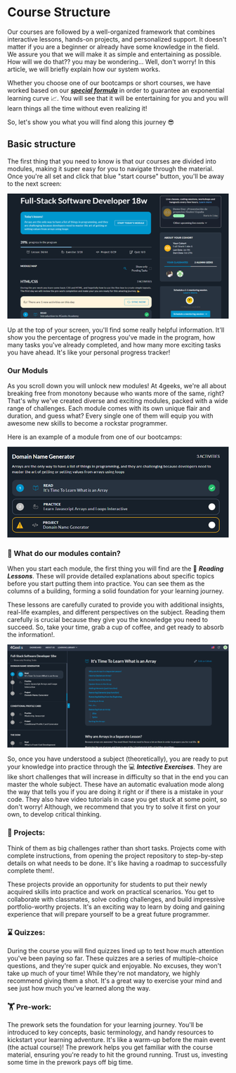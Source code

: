 # Course Structure

Our courses are followed by a well-organized framework that combines interactive lessons, hands-on projects, and personalized support. It doesn't matter if you are a beginner or already have some knowledge in the field. We assure you that we will make it as simple and entertaining as possible.
How will we do that?? you may be wondering... Well, don't worry! In this article, we will briefly explain how our system works.

Whether you choose one of our bootcamps or short courses, we have worked based on our ***[special formula](https://4geeksacademy.notion.site/4geeksacademy/Mastering-Technical-Knowledge-984d2df394c44aedb05987311ccfcf06)*** in order to guarantee an exponential learning curve 📈. You will see that it will be entertaining for you and you will learn things all the time without even realizing it! 

So, let's show you what you will find along this journey 😎

## Basic structure 

The first thing that you need to know is that our courses are divided into modules, making it super easy for you to navigate through the material. Once you're all set and click that blue "start course" button, you'll be away to the next screen:

![Course Structure](../images/course.structure.png)

Up at the top of your screen, you'll find some really helpful information. It'll show you the percentage of progress you've made in the program, how many tasks you've already completed, and how many more exciting tasks you have ahead. It's like your personal progress tracker!

### Our Moduls

As you scroll down you will unlock new modules! At 4geeks, we're all about breaking free from monotony because who wants more of the same, right? That's why we've created diverse and exciting modules, packed with a wide range of challenges. Each module comes with its own unique flair and duration, and guess what? Every single one of them will equip you with awesome new skills to become a rockstar programmer.

Here is an example of a module from one of our bootcamps:

![Modules](../images/modules.png)

### 🤔 What do our modules contain?

When you start each module, the first thing you will find are the 📖 ***Reading Lessons***. These will provide detailed explanations about specific topics before you start putting them into practice. You can see them as the columns of a building, forming a solid foundation for your learning journey. 

These lessons are carefully curated to provide you with additional insights, real-life examples, and different perspectives on the subject. Reading them carefully is crucial because they give you the knowledge you need to succeed. So, take your time, grab a cup of coffee, and get ready to absorb the information!.

![Lessons](../images/lessons.course.png)

So, once you have understood a subject (theoretically), you are ready to put your knowledge into practice through the 💻 ***Intective Exercises***. They are like short challenges that will increase in difficulty so that in the end you can master the whole subject. These have an automatic evaluation mode along the way that tells you if you are doing it right or if there is a mistake in your code. They also have video tutorials in case you get stuck at some point, so don't worry! Although, we recommend that you try to solve it first on your own, to develop critical thinking.

### 🌱 Projects:

Think of them as big challenges rather than short tasks. Projects come with complete instructions, from opening the project repository to step-by-step details on what needs to be done. It's like having a roadmap to successfully complete them!.

These projects provide an opportunity for students to put their newly acquired skills into practice and work on practical scenarios. You get to collaborate with classmates, solve coding challenges, and build impressive portfolio-worthy projects. It's an exciting way to learn by doing and gaining experience that will prepare yourself to be a great future programmer.

### ⌛ Quizzes: 

During the course you will find quizzes lined up to test how much attention you've been paying so far. These quizzes are a series of multiple-choice questions, and they're super quick and enjoyable. No excuses, they won't take up much of your time! While they're not mandatory, we highly recommend giving them a shot. It's a great way to exercise your mind and see just how much you've learned along the way. 

###  🏋️ Pre-work:

The prework sets the foundation for your learning journey. You'll be introduced to key concepts, basic terminology, and handy resources to kickstart your learning adventure. It's like a warm-up before the main event (the actual course)! The prework helps you get familiar with the course material, ensuring you're ready to hit the ground running. Trust us, investing some time in the prework pays off big time. 
